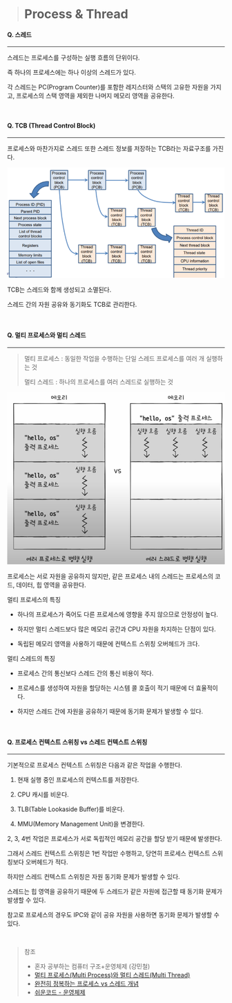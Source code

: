 > # Process & Thread

#### Q. 스레드

---

스레드는 프로세스를 구성하는 실행 흐름의 단위이다.

즉 하나의 프로세스에는 하나 이상의 스레드가 있다.

각 스레드는 PC(Program Counter)를 포함한 레지스터와 스택의 고유한 자원을 가지고, 프로세스의 스택 영역을 제외한 나머지 메모리 영역을 공유한다.

<br>

#### Q. TCB (Thread Control Block)

---

프로세스와 마찬가지로 스레드 또한 스레드 정보를 저장하는 TCB라는 자료구조를 가진다.

![TCB](/images/tcb.png)

TCB는 스레드와 함께 생성되고 소멸된다.

스레드 간의 자원 공유와 동기화도 TCB로 관리한다.

<br>

#### Q. 멀티 프로세스와 멀티 스레드

---

> 멀티 프로세스 : 동일한 작업을 수행하는 단일 스레드 프로세스를 여러 개 실행하는 것
>
> 멀티 스레드 : 하나의 프로세스를 여러 스레드로 실행하는 것

![멀티 프로세스 vs. 멀티 스레드](/images/multiprocess_vs_multithread.png)

프로세스는 서로 자원을 공유하지 않지만, 같은 프로세스 내의 스레드는 프로세스의 코드, 데이터, 힙 영역을 공유한다.

멀티 프로세스의 특징

- 하나의 프로세스가 죽어도 다른 프로세스에 영향을 주지 않으므로 안정성이 높다.

- 하지만 멀티 스레드보다 많은 메모리 공간과 CPU 자원을 차지하는 단점이 있다.

- 독립된 메모리 영역을 사용하기 때문에 컨텍스트 스위칭 오버헤드가 크다.

멀티 스레드의 특징

- 프로세스 간의 통신보다 스레드 간의 통신 비용이 적다.

- 프로세스를 생성하여 자원을 할당하는 시스템 콜 호출이 적기 때문에 더 효율적이다.

- 하지만 스레드 간에 자원을 공유하기 때문에 동기화 문제가 발생할 수 있다.

<br>

#### Q. 프로세스 컨텍스트 스위칭 vs 스레드 컨텍스트 스위칭

---

기본적으로 프로세스 컨텍스트 스위칭은 다음과 같은 작업을 수행한다.

1. 현재 실행 중인 프로세스의 컨텍스트를 저장한다.

2. CPU 캐시를 비운다.

3. TLB(Table Lookaside Buffer)를 비운다.

4. MMU(Memory Management Unit)을 변경한다.

2, 3, 4번 작업은 프로세스가 서로 독립적인 메모리 공간을 할당 받기 때문에 발생한다.

그래서 스레드 컨텍스트 스위칭은 1번 작업만 수행하고, 당연히 프로세스 컨텍스트 스위칭보다 오버헤드가 적다.

하지만 스레드 컨텍스트 스위칭은 자원 동기화 문제가 발생할 수 있다.

스레드는 힙 영역을 공유하기 때문에 두 스레드가 같은 자원에 접근할 때 동기화 문제가 발생할 수 있다.

참고로 프로세스의 경우도 IPC와 같이 공유 자원을 사용하면 동기화 문제가 발생할 수 있다.

<br>

> 참조
>
> - 혼자 공부하는 컴퓨터 구조+운영체제 (강민철)
> - [멀티 프로세스(Multi Process)와 멀티 스레드(Multi Thread)](https://wooody92.github.io/os/%EB%A9%80%ED%8B%B0-%ED%94%84%EB%A1%9C%EC%84%B8%EC%8A%A4%EC%99%80-%EB%A9%80%ED%8B%B0-%EC%8A%A4%EB%A0%88%EB%93%9C/)
> - [완전히 정복하는 프로세스 vs 스레드 개념](https://inpa.tistory.com/entry/%F0%9F%91%A9%E2%80%8D%F0%9F%92%BB-%ED%94%84%EB%A1%9C%EC%84%B8%EC%8A%A4-%E2%9A%94%EF%B8%8F-%EC%93%B0%EB%A0%88%EB%93%9C-%EC%B0%A8%EC%9D%B4?pidx=20)
> - [쉬운코드 - 운영체제](https://www.youtube.com/playlist?list=PLcXyemr8ZeoQOtSUjwaer0VMJSMfa-9G-)
